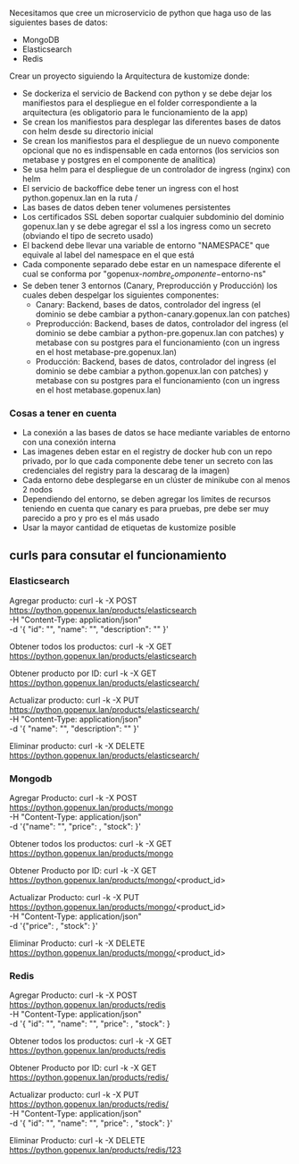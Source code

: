 Necesitamos que cree un microservicio de python que haga uso de las siguientes bases de datos:
- MongoDB
- Elasticsearch
- Redis

Crear un proyecto siguiendo la Arquitectura de kustomize donde:
- Se dockeriza el servicio de Backend con python y se debe dejar los manifiestos para el despliegue en el folder correspondiente a la arquitectura (es obligatorio para le funcionamiento de la app)
- Se crean los manifiestos para desplegar las diferentes bases de datos con helm desde su directorio inicial
- Se crean los manifiestos para el despliegue de un nuevo componente opcional que no es indispensable en cada entornos (los servicios son metabase y postgres en el componente de analítica)
- Se usa helm para el despliegue de un controlador de ingress (nginx) con helm
- El servicio de backoffice debe tener un ingress con el host python.gopenux.lan en la ruta /
- Las bases de datos deben tener volumenes persistentes
- Los certificados SSL deben soportar cualquier subdominio del dominio gopenux.lan y se debe agregar el ssl a los ingress como un secreto (obviando el tipo de secreto usado)
- El backend debe llevar una variable de entorno "NAMESPACE" que equivale al label del namespace en el que está
- Cada componente separado debe estar en un namespace diferente el cual se conforma por "gopenux-$nombre_componente-$entorno-ns"
- Se deben tener 3 entornos (Canary, Preproducción y Producción) los cuales deben despelgar los siguientes componentes:
    - Canary: Backend, bases de datos, controlador del ingress (el dominio se debe cambiar a python-canary.gopenux.lan con patches)
    - Preproducción: Backend, bases de datos, controlador del ingress (el dominio se debe cambiar a python-pre.gopenux.lan con patches) y metabase con su postgres para el funcionamiento (con un ingress en el host metabase-pre.gopenux.lan)
    - Producción: Backend, bases de datos, controlador del ingress (el dominio se debe cambiar a python.gopenux.lan con patches) y metabase con su postgres para el funcionamiento (con un ingress en el host metabase.gopenux.lan)

### Cosas a tener en cuenta
- La conexión a las bases de datos se hace mediante variables de entorno con una conexión interna
- Las imagenes deben estar en el registry de docker hub con un repo privado, por lo que cada componente debe tener un secreto con las credenciales del registry para la descarag de la imagen)
- Cada entorno debe desplegarse en un clúster de minikube con al menos 2 nodos
- Dependiendo del entorno, se deben agregar los limites de recursos teniendo en cuenta que canary es para pruebas, pre debe ser muy parecido a pro y pro es el más usado
- Usar la mayor cantidad de etiquetas de kustomize posible


## curls para consutar el funcionamiento
### Elasticsearch

Agregar producto:
curl -k -X POST https://python.gopenux.lan/products/elasticsearch \
     -H "Content-Type: application/json" \
     -d '{
           "id": "",
           "name": "",
           "description": ""
         }'

Obtener todos los productos:
curl -k -X GET https://python.gopenux.lan/products/elasticsearch

Obtener producto por ID:
curl -k -X GET https://python.gopenux.lan/products/elasticsearch/<ID>

Actualizar producto:
curl -k -X PUT https://python.gopenux.lan/products/elasticsearch/<ID> \
     -H "Content-Type: application/json" \
     -d '{
           "name": "",
           "description": ""
         }'

Eliminar producto:
curl -k -X DELETE https://python.gopenux.lan/products/elasticsearch/<id>


### Mongodb

Agregar Producto:
curl -k -X POST https://python.gopenux.lan/products/mongo \
     -H "Content-Type: application/json" \
     -d '{"name": "", "price": , "stock": }'

Obtener todos los productos:
curl -k -X GET https://python.gopenux.lan/products/mongo

Obtener Producto por ID:
curl -k -X GET https://python.gopenux.lan/products/mongo/<product_id>

Actualizar Producto:
curl -k -X PUT https://python.gopenux.lan/products/mongo/<product_id> \
     -H "Content-Type: application/json" \
     -d '{"price": , "stock": }'

Eliminar Producto:
curl -k -X DELETE https://python.gopenux.lan/products/mongo/<product_id>


### Redis

Agregar Producto:
curl -k -X POST https://python.gopenux.lan/products/redis \
     -H "Content-Type: application/json" \
     -d '{
           "id": "",
           "name": "",
           "price": ,
           "stock": 
         }

Obtener todos los productos:
curl -k -X GET https://python.gopenux.lan/products/redis

Obtener Producto por ID:
curl -k -X GET https://python.gopenux.lan/products/redis/<id>

Actualizar producto:
curl -k -X PUT https://python.gopenux.lan/products/redis/<id> \
     -H "Content-Type: application/json" \
     -d '{
           "id": "",
           "name": "",
           "price": ,
           "stock": 
         }'

Eliminar Producto:
curl -k -X DELETE https://python.gopenux.lan/products/redis/123
